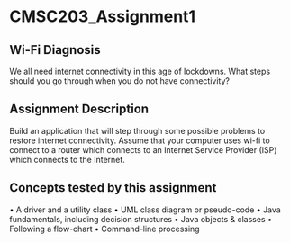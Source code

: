 # CMSC203_Assignment1

## Wi-Fi Diagnosis

We all need internet connectivity in this age of lockdowns.  What steps should you go through when you do not have connectivity?  

## Assignment Description

Build an application that will step through some possible problems to restore internet connectivity.  Assume that your computer uses wi-fi to connect to a router which connects to an Internet Service Provider (ISP) which connects to the Internet.

## Concepts tested by this assignment

•	A driver and a utility class 
•	UML class diagram or pseudo-code
•	Java fundamentals, including decision structures 
•	Java objects & classes 
•	Following a flow-chart
•	Command-line processing


